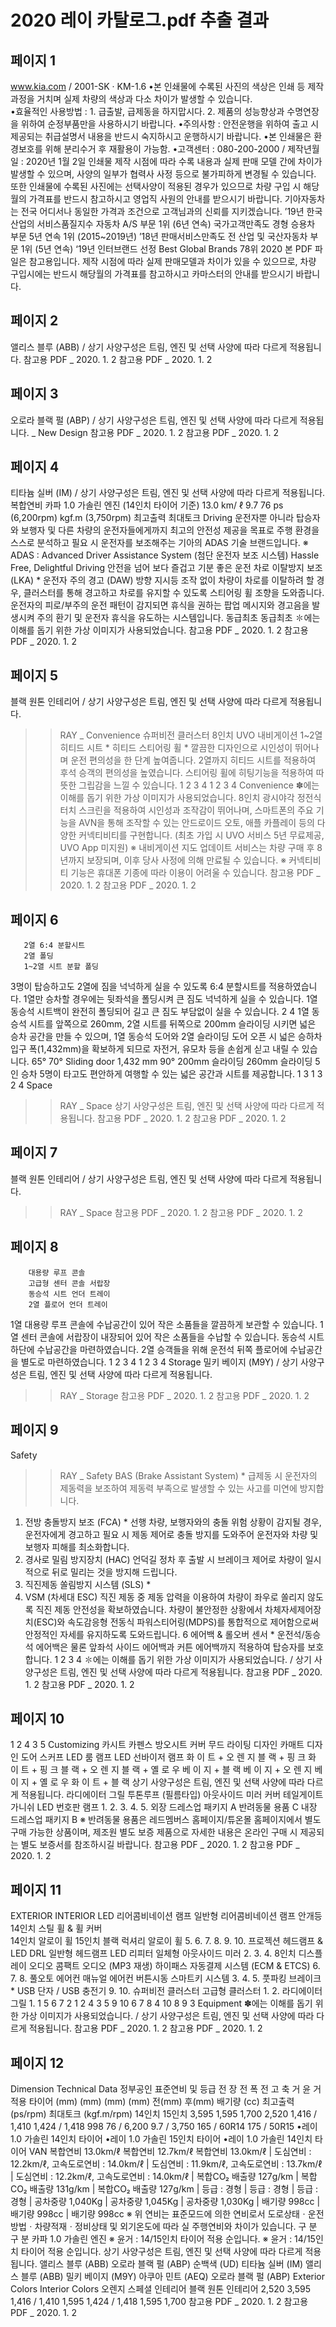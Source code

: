 # 2020 레이 카탈로그.pdf 추출 결과

## 페이지 1

 www.kia.com / 2001-SK · KM-1.6
•본 인쇄물에 수록된 사진의 색상은 인쇄 등 제작 과정을 거치며 실제 차량의 색상과 다소 차이가 발생할 수 있습니다.    
•효율적인 사용방법 : 1. 급출발, 급제동을 하지맙시다.   2. 제품의 성능향상과 수명연장을 위하여 순정부품만을 사용하시기 바랍니다.
•주의사항 : 안전운행을 위하여 출고 시 제공되는 취급설명서 내용을 반드시 숙지하시고 운행하시기 바랍니다.
•본 인쇄물은 환경보호를 위해 분리수거 후 재활용이 가능함.
•고객센터 : 080-200-2000 / 제작년월일 : 2020년 1월 2일
인쇄물 제작 시점에 따라 수록 내용과 실제 판매 모델 간에 차이가 발생할 수 있으며, 
사양의 일부가 협력사 사정 등으로 불가피하게 변경될 수 있습니다. 또한 인쇄물에 수록된 사진에는 선택사양이 적용된 경우가 있으므로 
차량 구입 시 해당월의 가격표를 반드시 참고하시고 영업직 사원의 안내를 받으시기 바랍니다.
               기아자동차는 전국 어디서나 동일한 가격과 조건으로 고객님과의 신뢰를 지키겠습니다.
’19년 한국산업의 서비스품질지수
자동차 A/S 부문 1위 (6년 연속)
국가고객만족도 경형 승용차 부문 
5년 연속 1위 (2015~2019년)
’18년 판매서비스만족도 
전 산업 및 국산자동차 부문 1위 (5년 연속)
‘19년 인터브랜드 선정 
Best Global Brands 78위
2020
본 PDF 파일은 참고용입니다. 
제작 시점에 따라 실제 판매모델과 차이가 있을 수 
있으므로, 차량 구입시에는 반드시 해당월의 가격표를 
참고하시고 카마스터의 안내를 받으시기 바랍니다.


## 페이지 2

앨리스 블루 (ABB) / 상기 사양구성은 트림, 엔진 및 선택 사양에 따라 다르게 적용됩니다.
참고용 PDF _ 2020. 1. 2
참고용 PDF _ 2020. 1. 2


## 페이지 3

오로라 블랙 펄 (ABP) / 상기 사양구성은 트림, 엔진 및 선택 사양에 따라 다르게 적용됩니다.
_ New Design
참고용 PDF _ 2020. 1. 2
참고용 PDF _ 2020. 1. 2


## 페이지 4

티타늄 실버 (IM) / 상기 사양구성은 트림, 엔진 및 선택 사양에 따라 다르게 적용됩니다.
복합연비
카파 1.0 가솔린 엔진 (14인치 타이어 기준)
13.0 km/ ℓ
9.7
76 ps 
(6,200rpm)
kgf.m
(3,750rpm)
최고출력
최대토크
Driving
운전자뿐 아니라 탑승자와 보행자 및 다른 차량의 운전자들에게까지
최고의 안전성 제공을 목표로 주행 환경을 스스로 분석하고
필요 시 운전자를 보조해주는 기아의 ADAS 기술 브랜드입니다.
※ ADAS : Advanced Driver Assistance System (첨단 운전자 보조 시스템)
Hassle Free, Delightful Driving
안전을 넘어 보다 즐겁고 기분 좋은 운전
차로 이탈방지 보조 (LKA) *
운전자 주의 경고 (DAW)
방향 지시등 조작 없이 차량이 차로를 이탈하려 할 경우, 
클러스터를 통해 경고하고 차로를 유지할 수 있도록 
스티어링 휠 조향을 도와줍니다.
운전자의 피로/부주의 운전 패턴이 감지되면 휴식을 권하는 팝업 
메시지와 경고음을 발생시켜 주의 환기 및 운전자 휴식을 유도하는
시스템입니다.
동급최초
동급최초
✽에는 이해를 돕기 위한 가상 이미지가 사용되었습니다. 
참고용 PDF _ 2020. 1. 2
참고용 PDF _ 2020. 1. 2


## 페이지 5

블랙 원톤 인테리어 / 상기 사양구성은 트림, 엔진 및 선택 사양에 따라 다르게 적용됩니다.
>> RAY _ Convenience
        슈퍼비전 클러스터
        8인치 UVO 내비게이션
        1~2열 히티드 시트 *
        히티드 스티어링 휠 *
깔끔한 디자인으로 시인성이 뛰어나며 운전 편의성을 한 단계 높여줍니다.
2열까지 히티드 시트를 적용하여 후석 승객의 편의성을 높였습니다.
스티어링 휠에 히팅기능을 적용하여 따뜻한 그립감을 느낄 수 있습니다.
1
2
3
4
1
2
3
4
Convenience
✽에는 이해를 돕기 위한 가상 이미지가 사용되었습니다.
8인치 광시야각 정전식 터치 스크린을 적용하여 시인성과 조작감이 뛰어나며, 
스마트폰의 주요 기능을 AVN을 통해 조작할 수 있는 안드로이드 오토, 애플 
카플레이 등의 다양한 커넥티비티를 구현합니다. 
(최초 가입 시 UVO 서비스 5년 무료제공, UVO App 미지원)
※ 내비게이션 지도 업데이트 서비스는 차량 구매 후 8년까지 보장되며, 이후 당사 사정에 의해 
    만료될 수 있습니다.
※ 커넥티비티 기능은 휴대폰 기종에 따라 이용이 어려울 수 있습니다.
참고용 PDF _ 2020. 1. 2
참고용 PDF _ 2020. 1. 2


## 페이지 6

       2열 6:4 분할시트
       2열 폴딩
       1~2열 시트 분할 폴딩
3명이 탑승하고도 2열에 짐을 넉넉하게 실을 수 있도록 6:4 분할시트를 
적용하였습니다.
1열만 승차할 경우에는 뒷좌석을 폴딩시켜 큰 짐도 넉넉하게 
실을 수 있습니다.
1열 동승석 시트백이 완전히 폴딩되어 길고 큰 짐도 부담없이 
실을 수 있습니다.
2
4
1열 동승석 시트를 앞쪽으로 260mm, 2열 시트를 뒤쪽으로 200mm 슬라이딩 
시키면 넓은 승차 공간을 만들 수 있으며, 1열 동승석 도어와 2열 슬라이딩 도어 
오픈 시 넓은 승하차 입구 폭(1,432mm)을 확보하게 되므로 자전거, 유모차 등을 
손쉽게 싣고 내릴 수 있습니다.
65°
70°
Sliding door 
1,432 mm
90°
200mm  슬라이딩
260mm  슬라이딩
       5인 승차
5명이 타고도 편안하게 여행할 수 있는 넓은 공간과 시트를 제공합니다.
1
3
1
3
2
4
Space
>> RAY _ Space
상기 사양구성은 트림, 엔진 및 선택 사양에 따라 다르게 적용됩니다.
참고용 PDF _ 2020. 1. 2
참고용 PDF _ 2020. 1. 2


## 페이지 7

블랙 원톤 인테리어 / 상기 사양구성은 트림, 엔진 및 선택 사양에 따라 다르게 적용됩니다.
>> RAY _ Space
참고용 PDF _ 2020. 1. 2
참고용 PDF _ 2020. 1. 2


## 페이지 8

        대용량 루프 콘솔
        고급형 센터 콘솔 서랍장
        동승석 시트 언더 트레이
        2열 플로어 언더 트레이
1열 대용량 루프 콘솔에 수납공간이 있어 작은 소품들을 깔끔하게 보관할 수 있습니다.
1열 센터 콘솔에 서랍장이 내장되어 있어 작은 소품들을 수납할 수 있습니다.
동승석 시트 하단에 수납공간을 마련하였습니다.
2열 승객들을 위해 운전석 뒤쪽 플로어에 수납공간을 별도로 마련하였습니다.
1
2
3
4
1
2
3
4
Storage
밀키 베이지 (M9Y) / 상기 사양구성은 트림, 엔진 및 선택 사양에 따라 다르게 적용됩니다.
>> RAY _ Storage
참고용 PDF _ 2020. 1. 2
참고용 PDF _ 2020. 1. 2


## 페이지 9

Safety
>> RAY _ Safety
BAS (Brake Assistant System) *
급제동 시 운전자의 제동력을 보조하여 제동력 
부족으로 발생할 수 있는 사고를 미연에 방지합니다.
1. 전방 충돌방지 보조 (FCA) *
선행 차량, 보행자와의 충돌 위험 상황이 감지될 
경우, 운전자에게 경고하고 필요 시 제동 제어로 
충돌 방지를 도와주어 운전자와 차량 및 보행자 
피해를 최소화합니다.
2. 경사로 밀림 방지장치 (HAC)
언덕길 정차 후 출발 시 브레이크 제어로 차량이 
일시적으로 뒤로 밀리는 것을 방지해 드립니다.
3. 직진제동 쏠림방지 시스템 (SLS) *
4. VSM (차세대 ESC)
직진 제동 중 제동 압력을 이용하여 차량이 좌우로 
쏠리지 않도록 직진 제동 안전성을 확보하였습니다.
차량이 불안정한 상황에서 차체자세제어장치(ESC)와
속도감응형 전동식 파워스티어링(MDPS)를 통합적으로
제어함으로써 안정적인 자세를 유지하도록 도와드립니다.
6 에어백 & 롤오버 센서 *
운전석/동승석 에어백은 물론 앞좌석 사이드 에어백과 커튼 에어백까지 
적용하여 탑승자를 보호합니다.
1
2
3
4
✽에는 이해를 돕기 위한 가상 이미지가 사용되었습니다. / 상기 사양구성은 트림, 엔진 및 선택 사양에 따라 다르게 적용됩니다.
참고용 PDF _ 2020. 1. 2
참고용 PDF _ 2020. 1. 2


## 페이지 10

1
2
4
3
5
Customizing
카시트
카펜스
방오시트 커버
무드 라이팅
디자인 카매트
디자인 도어 스커프
LED 룸 램프
LED 선바이저 램프
화
이
트 
+ 
오
렌
지
블
랙 
+ 
핑
크
화
이
트 
+ 
핑
크
블
랙 
+ 
오
렌
지
블
랙 
+ 
옐
로
우
베
이
지 
+ 
블
랙
베
이
지 
+ 
오
렌
지
베
이
지 
+ 
옐
로
우
화
이
트 
+ 
블
랙
상기 사양구성은 트림, 엔진 및 선택 사양에 따라 다르게 적용됩니다.
라디에이터 그릴
투톤루프 (필름타입)
아웃사이드 미러 커버
테일게이트 가니쉬
LED 번호판 램프
1.
2.
3.
4.
5.
외장 드레스업 패키지
A
반려동물 용품
C
내장 드레스업 패키지
B
※ 반려동물 용품은 레드멤버스 홈페이지/튜온몰 홈페이지에서 별도 구매 가능한 상품이며,
    제조원 별도 보증 제품으로 자세한 내용은 온라인 구매 시 제공되는 별도 보증서를 참조하시길 바랍니다.
참고용 PDF _ 2020. 1. 2
참고용 PDF _ 2020. 1. 2


## 페이지 11

EXTERIOR
INTERIOR
LED 리어콤비네이션 램프
일반형 리어콤비네이션 램프
안개등
14인치 스틸 휠 & 휠 커버      
14인치 알로이 휠
15인치 블랙 럭셔리 알로이 휠
5.
6.
7.
8.
9.
10.
프로젝션 헤드램프 & LED DRL
일반형 헤드램프
LED 리피터 일체형 아웃사이드 미러
2.
3.
4.
8인치 디스플레이 오디오
콤팩트 오디오 (MP3 재생)
하이패스 자동결제 시스템 
(ECM & ETCS)
6.
7.
8.
풀오토 에어컨
매뉴얼 에어컨
버튼시동 스마트키 시스템
3.
4.
5.
풋파킹 브레이크 *
USB 단자 / USB 충전기
9.
10.
슈퍼비전 클러스터
고급형 클러스터
1.
2.
라디에이터 그릴
1.
1
5
6
7
2
1
2
4
3
5
9
10
6
7
8
4
10
8
9
3
Equipment
✽에는 이해를 돕기 위한 가상 이미지가 사용되었습니다. / 상기 사양구성은 트림, 엔진 및 선택 사양에 따라 다르게 적용됩니다.
참고용 PDF _ 2020. 1. 2
참고용 PDF _ 2020. 1. 2


## 페이지 12

Dimension
Technical Data
정부공인 표준연비 및 등급
전   장
전   폭
전   고
축   거
윤   거
적용 타이어
(mm)
(mm)
(mm)
(mm)
전(mm)
후(mm)
배기량                                     (cc)
최고출력                         (ps/rpm)
최대토크                      (kgf.m/rpm)
14인치
15인치
3,595
1,595
1,700
2,520
1,416 / 1,410
1,424 / 1,418
998
76 / 6,200
9.7 / 3,750
165 / 60R14
175 / 50R15
•레이 1.0 가솔린 14인치 타이어
•레이 1.0 가솔린 15인치 타이어
•레이 1.0 가솔린 14인치 타이어 VAN
복합연비 13.0km/ℓ
복합연비 12.7km/ℓ
복합연비 13.0km/ℓ
| 도심연비 : 12.2km/ℓ, 고속도로연비 : 14.0km/ℓ
| 도심연비 : 11.9km/ℓ, 고속도로연비 : 13.7km/ℓ
| 도심연비 : 12.2km/ℓ, 고속도로연비 : 14.0km/ℓ
| 복합CO₂ 배출량 127g/km 
| 복합CO₂ 배출량 131g/km
| 복합CO₂ 배출량 127g/km
| 등급 : 경형 
| 등급 : 경형
| 등급 : 경형
| 공차중량 1,040Kg
| 공차중량 1,045Kg
| 공차중량 1,030Kg
| 배기량 998cc
| 배기량 998cc
| 배기량 998cc
※ 위 연비는 표준모드에 의한 연비로서 도로상태ㆍ운전방법ㆍ차량적재ㆍ정비상태 및 외기온도에 따라 실 주행연비와 차이가 있습니다.
구          분
구          분
카파 1.0 가솔린 엔진
※ 윤거 : 14/15인치 타이어 적용 순입니다.
※ 윤거 : 14/15인치 타이어 적용 순입니다.
상기 사양구성은 트림, 엔진 및 선택 사양에 따라 다르게 적용됩니다.
앨리스 블루 (ABB)
오로라 블랙 펄 (ABP)
순백색 (UD)
티타늄 실버 (IM)
앨리스 블루 (ABB)
밀키 베이지 (M9Y)
아쿠아 민트 (AEQ)
오로라 블랙 펄 (ABP)
Exterior Colors
Interior Colors
오렌지 스페셜 인테리어
블랙 원톤 인테리어
2,520
3,595
1,416 / 1,410
1,595
1,424 / 1,418
1,595
1,700
참고용 PDF _ 2020. 1. 2
참고용 PDF _ 2020. 1. 2


